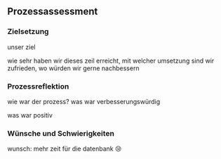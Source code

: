 ## Prozessassessment

### Zielsetzung

unser ziel

wie sehr haben wir dieses zeil erreicht, mit welcher umsetzung sind wir zufrieden, wo würden wir gerne nachbessern

### Prozessreflektion

wie war der prozess? was war verbesserungswürdig

was war positiv

### Wünsche und Schwierigkeiten

wunsch: mehr zeit für die datenbank 😢
